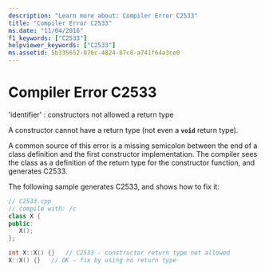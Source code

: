 ```yaml
---
description: "Learn more about: Compiler Error C2533"
title: "Compiler Error C2533"
ms.date: "11/04/2016"
f1_keywords: ["C2533"]
helpviewer_keywords: ["C2533"]
ms.assetid: 5b335652-076c-4824-87c8-a741f64a3ce0
---
```

# Compiler Error C2533

'identifier' : constructors not allowed a return type

A constructor cannot have a return type (not even a **`void`** return type).

A common source of this error is a missing semicolon between the end of a class definition and the first constructor implementation. The compiler sees the class as a definition of the return type for the constructor function, and generates C2533.

The following sample generates C2533, and shows how to fix it:

```cpp
// C2533.cpp
// compile with: /c
class X {
public:
   X();
};

int X::X() {}   // C2533 - constructor return type not allowed
X::X() {}   // OK - fix by using no return type
```
